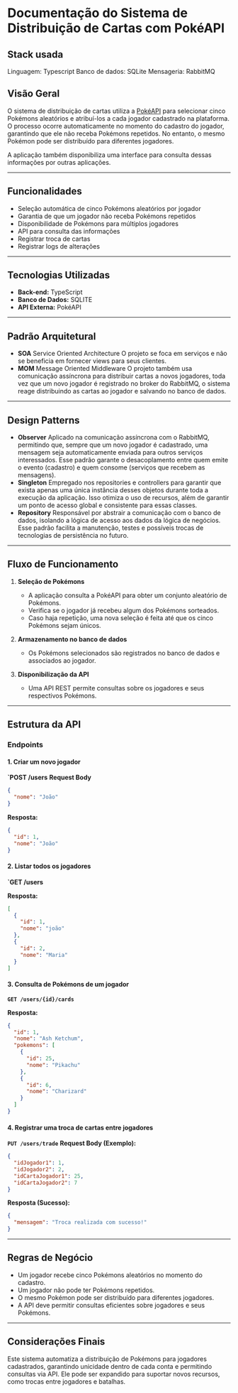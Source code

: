# Documentação do Sistema de Distribuição de Cartas com PokéAPI

## Stack usada

Linguagem: Typescript
Banco de dados: SQLite
Mensageria: RabbitMQ


## Visão Geral
O sistema de distribuição de cartas utiliza a [PokéAPI](https://pokeapi.co/) para selecionar cinco Pokémons aleatórios e atribuí-los a cada jogador cadastrado na plataforma. O processo ocorre automaticamente no momento do cadastro do jogador, garantindo que ele não receba Pokémons repetidos. No entanto, o mesmo Pokémon pode ser distribuído para diferentes jogadores. 

A aplicação também disponibiliza uma interface para consulta dessas informações por outras aplicações.

---

## Funcionalidades
- Seleção automática de cinco Pokémons aleatórios por jogador
- Garantia de que um jogador não receba Pokémons repetidos
- Disponibilidade de Pokémons para múltiplos jogadores
- API para consulta das informações
- Registrar troca de cartas
- Registrar logs de alterações

---

## Tecnologias Utilizadas
- **Back-end:** TypeScript
- **Banco de Dados:** SQLITE
- **API Externa:** PokéAPI

---

## Padrão Arquitetural
- **SOA** Service Oriented Architecture
    O projeto se foca em serviços e não se beneficia em fornecer views para seus clientes.
- **MOM** Message Oriented Middleware
    O projeto também usa comunicação assíncrona para distribuir cartas a novos jogadores, toda vez que um novo jogador é registrado no broker do RabbitMQ, o sistema reage distribuindo as cartas ao jogador e salvando no banco de dados.

---
## Design Patterns
- **Observer** Aplicado na comunicação assíncrona com o RabbitMQ, permitindo que, sempre que um novo jogador é cadastrado, uma mensagem seja automaticamente enviada para outros serviços interessados. Esse padrão garante o desacoplamento entre quem emite o evento (cadastro) e quem consome (serviços que recebem as mensagens).
- **Singleton** Empregado nos repositories e controllers para garantir que exista apenas uma única instância desses objetos durante toda a execução da aplicação. Isso otimiza o uso de recursos, além de garantir um ponto de acesso global e consistente para essas classes.
- **Repository** Responsável por abstrair a comunicação com o banco de dados, isolando a lógica de acesso aos dados da lógica de negócios. Esse padrão facilita a manutenção, testes e possíveis trocas de tecnologias de persistência no futuro.

---
## Fluxo de Funcionamento
   
1. **Seleção de Pokémons**
   - A aplicação consulta a PokéAPI para obter um conjunto aleatório de Pokémons.
   - Verifica se o jogador já recebeu algum dos Pokémons sorteados.
   - Caso haja repetição, uma nova seleção é feita até que os cinco Pokémons sejam únicos.
   
2. **Armazenamento no banco de dados**
   - Os Pokémons selecionados são registrados no banco de dados e associados ao jogador.
   
3. **Disponibilização da API**
   - Uma API REST permite consultas sobre os jogadores e seus respectivos Pokémons.
   
---

## Estrutura da API

### **Endpoints**

#### **1. Criar um novo jogador**
**`POST /users**
**Request Body**
```json
{
  "nome": "João"
}
```
**Resposta:**
```json
{
  "id": 1,
  "nome": "João"
}
```

#### **2. Listar todos os jogadores**
**`GET /users**

**Resposta:**
```json
[
  {
    "id": 1,
    "nome": "joão"
  },
  {
    "id": 2,
    "nome": "Maria"
  }
]

```

#### **3. Consulta de Pokémons de um jogador**
**`GET /users/{id}/cards`**


**Resposta:**
```json
{
  "id": 1,
  "nome": "Ash Ketchum",
  "pokemons": [
    {
      "id": 25,
      "nome": "Pikachu"
    },
    {
      "id": 6,
      "nome": "Charizard"
    }
  ]
}
```
#### **4. Registrar uma troca de cartas entre jogadores**
**`PUT /users/trade`**
**Request Body (Exemplo):**
```json
{
  "idJogador1": 1,
  "idJogador2": 2,
  "idCartaJogador1": 25,
  "idCartaJogador2": 7
}
```
**Resposta (Sucesso):**
```json
{
  "mensagem": "Troca realizada com sucesso!"
}
```
---
## Regras de Negócio
- Um jogador recebe cinco Pokémons aleatórios no momento do cadastro.
- Um jogador não pode ter Pokémons repetidos.
- O mesmo Pokémon pode ser distribuído para diferentes jogadores.
- A API deve permitir consultas eficientes sobre jogadores e seus Pokémons.

---

## Considerações Finais
Este sistema automatiza a distribuição de Pokémons para jogadores cadastrados, garantindo unicidade dentro de cada conta e permitindo consultas via API. Ele pode ser expandido para suportar novos recursos, como trocas entre jogadores e batalhas.
